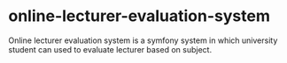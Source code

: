 # online-lecturer-evaluation-system
Online lecturer evaluation system is a symfony system in which university student can used to evaluate lecturer based on subject.
